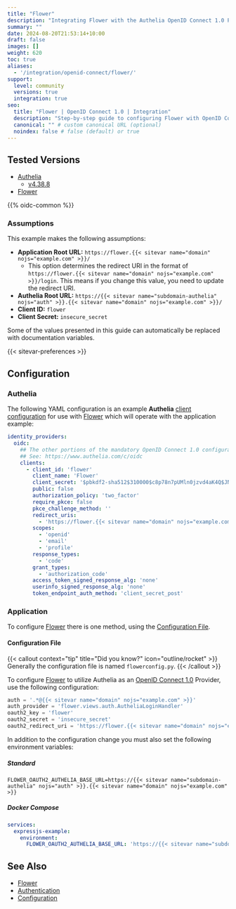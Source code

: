```yaml
---
title: "Flower"
description: "Integrating Flower with the Authelia OpenID Connect 1.0 Provider."
summary: ""
date: 2024-08-20T21:53:14+10:00
draft: false
images: []
weight: 620
toc: true
aliases:
  - '/integration/openid-connect/flower/'
support:
  level: community
  versions: true
  integration: true
seo:
  title: "Flower | OpenID Connect 1.0 | Integration"
  description: "Step-by-step guide to configuring Flower with OpenID Connect 1.0 for secure SSO. Enhance your login flow using Authelia’s modern identity management."
  canonical: "" # custom canonical URL (optional)
  noindex: false # false (default) or true
---
```


## Tested Versions

- [Authelia]
  - [v4.38.8](https://github.com/authelia/authelia/releases/tag/v4.38.8)
- [Flower]

{{% oidc-common %}}

### Assumptions

This example makes the following assumptions:

- __Application Root URL:__ `https://flower.{{< sitevar name="domain" nojs="example.com" >}}/`
  - This option determines the redirect URI in the format of
        `https://flower.{{< sitevar name="domain" nojs="example.com" >}}/login`.
        This means if you change this value, you need to update the redirect URI.
- __Authelia Root URL:__ `https://{{< sitevar name="subdomain-authelia" nojs="auth" >}}.{{< sitevar name="domain" nojs="example.com" >}}/`
- __Client ID:__ `flower`
- __Client Secret:__ `insecure_secret`

Some of the values presented in this guide can automatically be replaced with documentation variables.

{{< sitevar-preferences >}}

## Configuration

### Authelia

The following YAML configuration is an example __Authelia__ [client configuration] for use with [Flower] which will operate with the application example:

```yaml {title="configuration.yml"}
identity_providers:
  oidc:
    ## The other portions of the mandatory OpenID Connect 1.0 configuration go here.
    ## See: https://www.authelia.com/c/oidc
    clients:
      - client_id: 'flower'
        client_name: 'Flower'
        client_secret: '$pbkdf2-sha512$310000$c8p78n7pUMln0jzvd4aK4Q$JNRBzwAo0ek5qKn50cFzzvE9RXV88h1wJn5KGiHrD0YKtZaR/nCb2CJPOsKaPK0hjf.9yHxzQGZziziccp6Yng'  # The digest of 'insecure_secret'.
        public: false
        authorization_policy: 'two_factor'
        require_pkce: false
        pkce_challenge_method: ''
        redirect_uris:
          - 'https://flower.{{< sitevar name="domain" nojs="example.com" >}}/login'
        scopes:
          - 'openid'
          - 'email'
          - 'profile'
        response_types:
          - 'code'
        grant_types:
          - 'authorization_code'
        access_token_signed_response_alg: 'none'
        userinfo_signed_response_alg: 'none'
        token_endpoint_auth_method: 'client_secret_post'
```

### Application

To configure [Flower] there is one method, using the [Configuration File](#configuration-file).

#### Configuration File

{{< callout context="tip" title="Did you know?" icon="outline/rocket" >}}
Generally the configuration file is named `flowerconfig.py`.
{{< /callout >}}

To configure [Flower] to utilize Authelia as an [OpenID Connect 1.0] Provider, use the following configuration:

```python {title="flowerconfig.py"}
auth = '.*@{{< sitevar name="domain" nojs="example.com" >}}'
auth_provider = 'flower.views.auth.AutheliaLoginHandler'
oauth2_key = 'flower'
oauth2_secret = 'insecure_secret'
oauth2_redirect_uri = 'https://flower.{{< sitevar name="domain" nojs="example.com" >}}/login'
```

In addition to the configuration change you must also set the following environment variables:

##### Standard

```shell {title=".env"}
FLOWER_OAUTH2_AUTHELIA_BASE_URL=https://{{< sitevar name="subdomain-authelia" nojs="auth" >}}.{{< sitevar name="domain" nojs="example.com" >}}
```

##### Docker Compose

```yaml {title="compose.yml"}
services:
  expressjs-example:
    environment:
      FLOWER_OAUTH2_AUTHELIA_BASE_URL: 'https://{{< sitevar name="subdomain-authelia" nojs="auth" >}}.{{< sitevar name="domain" nojs="example.com" >}}'
```

## See Also

- [Flower]
- [Authentication](https://github.com/m4rc3l-h3/flower/blob/master/docs/auth.rst#authentication)
- [Configuration](https://github.com/m4rc3l-h3/flower/blob/master/docs/config.rst#configuration)

[Authelia]: https://www.authelia.com
[Flower]: https://github.com/m4rc3l-h3/flower/blob/master/docs/auth.rst#authelia-oauth
[OpenID Connect 1.0]: ../../../openid-connect/introduction.md
[client configuration]: ../../../../configuration/identity-providers/openid-connect/clients.md
